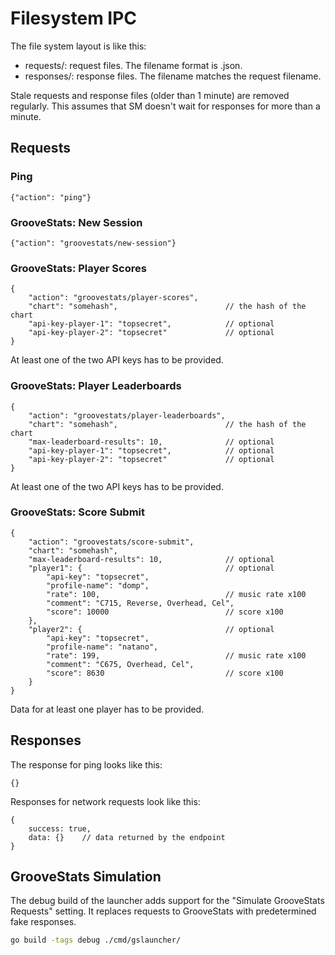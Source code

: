 # Filesystem IPC

The file system layout is like this:

- requests/: request files. The filename format is <id>.json.
- responses/: response files. The filename matches the request filename.

Stale requests and response files (older than 1 minute) are removed regularly.
This assumes that SM doesn't wait for responses for more than a minute.


## Requests

### Ping

```jsonc
{"action": "ping"}
```


### GrooveStats: New Session

```jsonc
{"action": "groovestats/new-session"}
```


### GrooveStats: Player Scores

```jsonc
{
    "action": "groovestats/player-scores",
    "chart": "somehash",                        // the hash of the chart
    "api-key-player-1": "topsecret",            // optional
    "api-key-player-2": "topsecret"             // optional
}
```

At least one of the two API keys has to be provided.


### GrooveStats: Player Leaderboards

```jsonc
{
    "action": "groovestats/player-leaderboards",
    "chart": "somehash",                        // the hash of the chart
    "max-leaderboard-results": 10,              // optional
    "api-key-player-1": "topsecret",            // optional
    "api-key-player-2": "topsecret"             // optional
}
```

At least one of the two API keys has to be provided.


### GrooveStats: Score Submit

```jsonc
{
    "action": "groovestats/score-submit",
    "chart": "somehash",
    "max-leaderboard-results": 10,              // optional
    "player1": {                                // optional
        "api-key": "topsecret",
        "profile-name": "domp",
        "rate": 100,                            // music rate x100
        "comment": "C715, Reverse, Overhead, Cel",
        "score": 10000                          // score x100
    },
    "player2": {                                // optional
        "api-key": "topsecret",
        "profile-name": "natano",
        "rate": 199,                            // music rate x100
        "comment": "C675, Overhead, Cel",
        "score": 8630                           // score x100
    }
}
```

Data for at least one player has to be provided.


## Responses

The response for ping looks like this:

```jsonc
{}
```

Responses for network requests look like this:

```jsonc
{
    success: true,
    data: {}    // data returned by the endpoint
}
```


## GrooveStats Simulation

The debug build of the launcher adds support for the "Simulate GrooveStats
Requests" setting. It replaces requests to GrooveStats with predetermined fake
responses.

```sh
go build -tags debug ./cmd/gslauncher/
```
